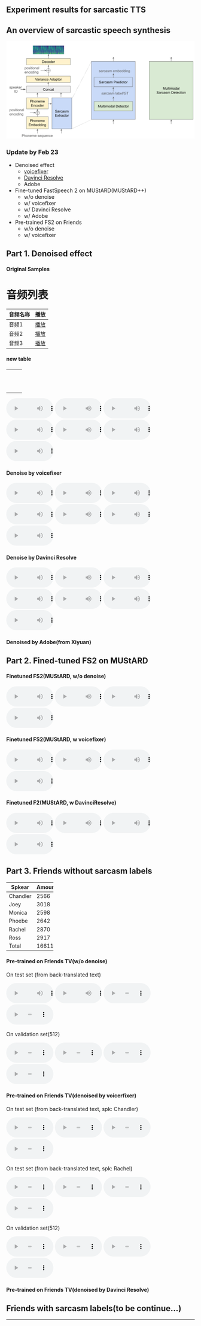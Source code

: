 ## Experiment results for sarcastic TTS

## An overview of sarcastic speech synthesis
![An overview of SarcasticTTS](image/pipeline_sarcasticTTS.png)

### Update by Feb 23
- Denoised effect
    - [voicefixer](https://github.com/haoheliu/voicefixer)
    - [Davinci Resolve](https://www.blackmagicdesign.com/products/davinciresolve/whatsnew)
    - Adobe
- Fine-tuned FastSpeech 2 on MUStARD(MUStARD++)
    - w/o denoise
    - w/ voicefixer
    - w/ Davinci Resolve
    - w/ Adobe
- Pre-trained FS2 on Friends
    - w/o denoise
    - w/ voicefixer

## Part 1. Denoised effect
#### Original Samples

# 音频列表

| 音频名称 | 播放 |
| -------- | ---- |
| 音频1    | [播放](audio/1_60.wav") |
| 音频2    | [播放](audio/1_60.wav") |
| 音频3    | [播放](audio/1_60.wav") |

#### new table

<style>
  table {
    width: 25%;
  }
  audio {
    width: 25%;
  }
</style>

<table>
  <tr>
    <td>
      <audio controls="controls">
        <source type="audio/wav" src="audio/1_60.wav"></source>
      </audio>
    </td>
    <td>
      <audio controls="controls">
        <source type="audio/wav" src="audio/1_70.wav"></source>
      </audio>
    </td>
    <td>
      <audio controls="controls">
        <source type="audio/wav" src="audio/1_105.wav"></source>
      </audio>
    </td>
  </tr>
</table>

<p>
  <audio controls="controls">
    <source type="audio/wav" src="audio/1_60.wav"></source>
  </audio>
  <audio controls="controls">
    <source type="audio/wav" src="audio/1_70.wav"></source>
  </audio>
  <audio controls="controls">
    <source type="audio/wav" src="audio/1_105.wav"></source>
  </audio>
  <audio controls="controls">
    <source type="audio/wav" src="audio/1_175.wav"></source>
  </audio>
  <audio controls="controls">
    <source type="audio/wav" src="audio/2_627.wav"></source>
  </audio>
  <audio controls="controls">
    <source type="audio/wav" src="audio/2_626.wav"></source>
  </audio>
  <audio controls="controls">
    <source type="audio/wav" src="audio/2_623.wav"></source>
  </audio>
</p>

#### Denoise by voicefixer
<p>
  <audio controls="controls">
    <source type="audio/wav" src="audio/Feb-22/voicefixer_mode0/1_60.wav"></source>
  </audio>
  <audio controls="controls">
    <source type="audio/wav" src="audio/Feb-22/voicefixer_mode0/1_70.wav"></source>
  </audio>
  <audio controls="controls">
    <source type="audio/wav" src="audio/Feb-22/voicefixer_mode0/1_105.wav"></source>
  </audio>
  <audio controls="controls">
    <source type="audio/wav" src="audio/Feb-22/voicefixer_mode0/1_175.wav"></source>
  </audio>
  <audio controls="controls">
    <source type="audio/wav" src="audio/Feb-22/voicefixer_mode0/2_627.wav"></source>
  </audio>
  <audio controls="controls">
    <source type="audio/wav" src="audio/Feb-22/voicefixer_mode0/2_626.wav"></source>
  </audio>
  <audio controls="controls">
    <source type="audio/wav" src="audio/Feb-22/voicefixer_mode0/2_623.wav"></source>
  </audio>
</p>

#### Denoise by Davinci Resolve
<p>
  <audio controls="controls">
    <source type="audio/wav" src="audio/Feb-22/DavinciResolve/1_60.wav"></source>
  </audio>
  <audio controls="controls">
    <source type="audio/wav" src="audio/Feb-22/DavinciResolve/1_70.wav"></source>
  </audio>
  <audio controls="controls">
    <source type="audio/wav" src="audio/Feb-22/DavinciResolve/1_105.wav"></source>
  </audio>
  <audio controls="controls">
    <source type="audio/wav" src="audio/Feb-22/DavinciResolve/1_175.wav"></source>
  </audio>
  <audio controls="controls">
    <source type="audio/wav" src="audio/Feb-22/DavinciResolve/2_627.wav"></source>
  </audio>
  <audio controls="controls">
    <source type="audio/wav" src="audio/Feb-22/DavinciResolve/2_626.wav"></source>
  </audio>
  <audio controls="controls">
    <source type="audio/wav" src="audio/Feb-22/DavinciResolve/2_623.wav"></source>
  </audio>
</p>

#### Denoised by Adobe(from Xiyuan)


## Part 2. Fined-tuned FS2 on MUStARD

#### Finetuned FS2(MUStARD, w/o denoise)
<p>
  <audio controls="controls">
    <source type="audio/wav" src="audio/Feb-22/fs2_wo_denoising_mustard/1_60_2.wav"></source>
  </audio>
  <audio controls="controls">
    <source type="audio/wav" src="audio/Feb-22/fs2_wo_denoising_mustard/1_70_2.wav"></source>
  </audio>
  <audio controls="controls">
    <source type="audio/wav" src="audio/Feb-22/fs2_wo_denoising_mustard/1_105_2.wav"></source>
  </audio>
  <audio controls="controls">
    <source type="audio/wav" src="audio/Feb-22/fs2_wo_denoising_mustard/1_175_2.wav"></source>
  </audio>
</p>

#### Finetuned FS2(MUStARD, w voicefixer)
<p>
  <audio controls="controls">
    <source type="audio/wav" src="audio/Feb-22/fs2_w_mode0_mustard/1_60_2.wav"></source>
  </audio>
  <audio controls="controls">
    <source type="audio/wav" src="audio/Feb-22/fs2_w_mode0_mustard/1_70_2.wav"></source>
  </audio>
  <audio controls="controls">
    <source type="audio/wav" src="audio/Feb-22/fs2_w_mode0_mustard/1_105_2.wav"></source>
  </audio>
  <audio controls="controls">
    <source type="audio/wav" src="audio/Feb-22/fs2_w_mode0_mustard/1_175_2.wav"></source>
  </audio>
</p>

#### Finetuned F2(MUStARD, w DavinciResolve)
<p>
  <audio controls="controls">
    <source type="audio/wav" src="audio/Feb-22/fs2_w_davinci_mustard/1_60_2.wav"></source>
  </audio>
  <audio controls="controls">
    <source type="audio/wav" src="audio/Feb-22/fs2_w_davinci_mustard/1_70_2.wav"></source>
  </audio>
  <audio controls="controls">
    <source type="audio/wav" src="audio/Feb-22/fs2_w_davinci_mustard/1_105_2.wav"></source>
  </audio>
  <audio controls="controls">
    <source type="audio/wav" src="audio/Feb-22/fs2_w_davinci_mustard/1_175_2.wav"></source>
  </audio>
</p>

## Part 3. Friends without sarcasm labels

| Spkear   | Amount |
|----------|--------|
| Chandler | 2566   |
| Joey     | 3018   |
| Monica   | 2598   |
| Phoebe   | 2642   |
| Rachel   | 2870   |
| Ross     | 2917   |
| Total    | 16611  |

#### Pre-trained on Friends TV(w/o denoise)
On test set (from back-translated text)
<p>
  <audio controls="controls">
    <source type="audio/wav" src="audio/Feb-22/fs2_wo_denoising_friends/1_60_2.wav"></source>
  </audio>
  <audio controls="controls">
    <source type="audio/wav" src="audio/Feb-22/fs2_wo_denoising_friends/1_70_2.wav"></source>
  </audio>
  <audio controls="controls">
    <source type="audio/wav" src="audio/Feb-22/fs2_wo_denoising_friends/1_105_2.wav"></source>
  </audio>
  <audio controls="controls">
    <source type="audio/wav" src="audio/Feb-22/fs2_wo_denoising_friends/1_175_2.wav"></source>
  </audio>
</p>
On validation set(512)
<p>
  <audio controls="controls">
    <source type="audio/wav" src="audio/Feb-22/fs2_wo_denoising_friends/dia0_utt4.wav"></source>
  </audio>
  <audio controls="controls">
    <source type="audio/wav" src="audio/Feb-22/fs2_wo_denoising_friends/dia1_utt0.wav"></source>
  </audio>
  <audio controls="controls">
    <source type="audio/wav" src="audio/Feb-22/fs2_wo_denoising_friends/dia1_utt2.wav"></source>
  </audio>
  <audio controls="controls">
    <source type="audio/wav" src="audio/Feb-22/fs2_wo_denoising_friends/dia4_utt3.wav"></source>
  </audio>
</p>

#### Pre-trained on Friends TV(denoised by voicerfixer)
On test set (from back-translated text, spk: Chandler)
<p>
  <audio controls="controls">
    <source type="audio/wav" src="audio/Feb-22/fs2_w_mode0_friends/1_60_2.wav"></source>
  </audio>
  <audio controls="controls">
    <source type="audio/wav" src="audio/Feb-22/fs2_w_mode0_friends/1_70_2.wav"></source>
  </audio>
  <audio controls="controls">
    <source type="audio/wav" src="audio/Feb-22/fs2_w_mode0_friends/1_105_2.wav"></source>
  </audio>
  <audio controls="controls">
    <source type="audio/wav" src="audio/Feb-22/fs2_w_mode0_friends/1_175_2.wav"></source>
  </audio>
</p>
On test set (from back-translated text, spk: Rachel)
<p>
  <audio controls="controls">
    <source type="audio/wav" src="audio/Feb-22/fs2_w_mode0_friends/1_60_2_rachel.wav"></source>
  </audio>
  <audio controls="controls">
    <source type="audio/wav" src="audio/Feb-22/fs2_w_mode0_friends/1_70_2_rachel.wav"></source>
  </audio>
  <audio controls="controls">
    <source type="audio/wav" src="audio/Feb-22/fs2_w_mode0_friends/1_105_2_rachel.wav"></source>
  </audio>
  <audio controls="controls">
    <source type="audio/wav" src="audio/Feb-22/fs2_w_mode0_friends/1_175_2_rachel.wav"></source>
  </audio>
</p>
On validation set(512)
<p>
  <audio controls="controls">
    <source type="audio/wav" src="audio/Feb-22/fs2_w_mode0_friends/dia0_utt4.wav"></source>
  </audio>
  <audio controls="controls">
    <source type="audio/wav" src="audio/Feb-22/fs2_w_mode0_friends/dia1_utt0.wav"></source>
  </audio>
  <audio controls="controls">
    <source type="audio/wav" src="audio/Feb-22/fs2_w_mode0_friends/dia1_utt2.wav"></source>
  </audio>
  <audio controls="controls">
    <source type="audio/wav" src="audio/Feb-22/fs2_w_mode0_friends/dia4_utt3.wav"></source>
  </audio>
</p>

#### Pre-trained on Friends TV(denoised by Davinci Resolve)

## Friends with sarcasm labels(to be continue...)

---
